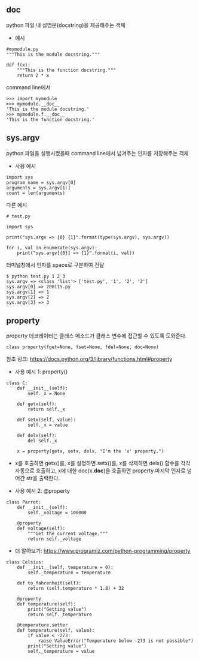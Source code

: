 ## __doc__
python 파일 내 설명문(docstring)을 제공해주는 객체

* 예시
```
#mymodule.py
"""This is the module docstring."""

def f(x):
    """This is the function docstring."""
    return 2 * x
```

command line에서
```
>>> import mymodule
>>> mymodule.__doc__
'This is the module docstring.'
>>> mymodule.f.__doc__
'This is the function docstring.'
```


## sys.argv
python 파일을 실행시켰을때 command line에서 넘겨주는 인자를 저장해주는 객체

* 사용 예시
```
import sys
program_name = sys.argv[0]
arguments = sys.argv[1:]
count = len(arguments)
```

다른 예시
```
# test.py

import sys

print("sys.argv => {0} {1}".format(type(sys.argv), sys.argv))

for i, val in enumerate(sys.argv):
    print("sys.argv[{0}] => {1}".format(i, val))

```

터미널창에서 인자를 space로 구분하여 전달
```
$ python test.py 1 2 3
sys.argv => <class 'list'> ['test.py', '1', '2', '3']
sys.argv[0] => 200115.py
sys.argv[1] => 1
sys.argv[2] => 2
sys.argv[3] => 3
```

## property
property 데코레이터는 클래스 메소드가 클래스 변수에 접근할 수 있도록 도와준다.

```
class property(fget=None, fset=None, fdel=None, doc=None)
```

참조 링크:
https://docs.python.org/3/library/functions.html#property

* 사용 예시 1: property()
```
class C:
    def __init__(self):
        self._x = None

    def getx(self):
        return self._x

    def setx(self, value):
        self._x = value

    def delx(self):
        del self._x

    x = property(getx, setx, delx, "I'm the 'x' property.")
```

* x를 호출하면 getx()를, x를 설정하면 setx()를, x를 삭제하면 delx() 함수를 각각 자동으로 호출하고, x에 대한 doc(x.__doc__)을 호출하면 property 마지막 인자로 넘어간 str을 출력한다.



* 사용 예시 2: @property

```
class Parrot:
    def __init__(self):
        self._voltage = 100000

    @property
    def voltage(self):
        """Get the current voltage."""
        return self._voltage
```

* 더 알아보기: 
https://www.programiz.com/python-programming/property

```
class Celsius:
    def __init__(self, temperature = 0):
        self._temperature = temperature

    def to_fahrenheit(self):
        return (self.temperature * 1.8) + 32

    @property
    def temperature(self):
        print("Getting value")
        return self._temperature

    @temperature.setter
    def temperature(self, value):
        if value < -273:
            raise ValueError("Temperature below -273 is not possible")
        print("Setting value")
        self._temperature = value
```